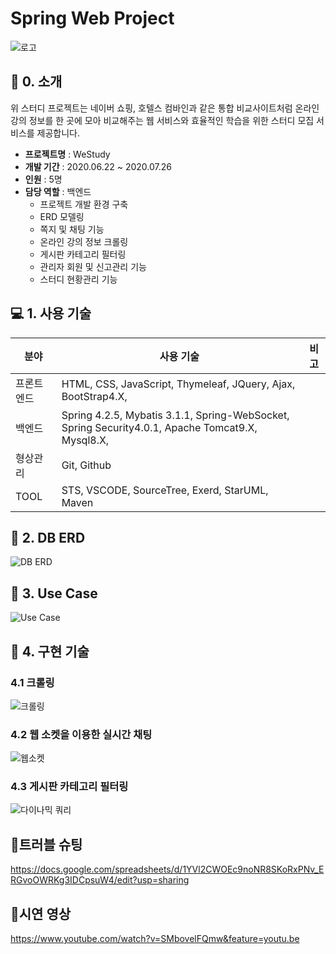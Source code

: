 
# Spring Web Project  

![로고](https://user-images.githubusercontent.com/52563841/102716094-f1372380-431c-11eb-822a-fa32233400b2.png)

## 🔖 0. 소개

위 스터디 프로젝트는 네이버 쇼핑, 호텔스 컴바인과 같은 통합 비교사이트처럼 온라인 강의 정보를 한 곳에 모아 비교해주는 웹 서비스와 효율적인 학습을 위한 스터디 모집 서비스를 제공합니다.

- **프로젝트명** : WeStudy
- **개발 기간** : 2020.06.22 ~ 2020.07.26
- **인원** : 5명
- **담당 역할** : 백엔드
  - 프로젝트 개발 환경 구축
  - ERD 모델링
  - 쪽지 및 채팅 기능
  - 온라인 강의 정보 크롤링
  - 게시판 카테고리 필터링
  - 관리자 회원 및 신고관리 기능
  - 스터디 현황관리 기능

## 💻 1. 사용 기술
|분야|사용 기술|비고|
|---|---|---|
|프론트 엔드| HTML, CSS, JavaScript, Thymeleaf, JQuery, Ajax, BootStrap4.X,
|백엔드|Spring 4.2.5, Mybatis 3.1.1, Spring-WebSocket, Spring Security4.0.1, Apache Tomcat9.X, Mysql8.X,    
|형상관리|Git, Github|
|TOOL|STS, VSCODE, SourceTree, Exerd, StarUML, Maven



## 🔖 2. DB ERD
![DB ERD](https://user-images.githubusercontent.com/52563841/102715499-42451880-4319-11eb-8877-13ddca7d6031.png)

## 🔖 3. Use Case
![Use Case](https://user-images.githubusercontent.com/52563841/102715513-5721ac00-4319-11eb-807b-81a6379dce01.png)


## 🎯 4. 구현 기술

### 4.1 크롤링
![크롤링](https://user-images.githubusercontent.com/52563841/102715643-3e65c600-431a-11eb-9faa-72f0fd0657a6.PNG)



### 4.2 웹 소켓을 이용한 실시간 채팅
![웹소켓](https://user-images.githubusercontent.com/52563841/102715650-49b8f180-431a-11eb-82f8-bb0f0713e857.PNG)




### 4.3 게시판 카테고리 필터링
![다이나믹 쿼리](https://user-images.githubusercontent.com/52563841/102715656-4e7da580-431a-11eb-9ef8-d044e58b0490.PNG)




## 🔖트러블 슈팅
https://docs.google.com/spreadsheets/d/1YVl2CWOEc9noNR8SKoRxPNv_ERGvoOWRKg3IDCpsuW4/edit?usp=sharing


## 🎥시연 영상
https://www.youtube.com/watch?v=SMbovelFQmw&feature=youtu.be
